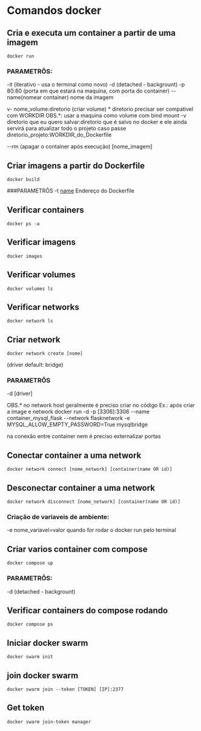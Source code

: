 # Comandos docker

## Cria e executa um container a partir de uma imagem
```console
docker run
```
### PARAMETRÔS:
-it (iterativo - usa o terminal como novo)
-d (detached - backgrount)
-p 80:80 (porta em que estará na maquina, com porta do container)
--name(nomear container)
nome da imagem

v- nome_volume:diretorio (criar volume) * diretorio precisar ser compativel com WORKDIR
OBS.*: 
usar a maquina como volume com bind mount
-v diretorio que eu quero salvar:diretorio que é salvo no docker
e ele ainda servirá para atualizar todo o projeto caso passe
diretorio_projeto:WORKDIR_do_Dockerfile


--rm (apagar o container após execução)
[nome_imagem]



## Criar imagens a partir do Dockerfile
```console
docker build
```

###PARAMETRÔS
-t [name](name:tagVersion)
Endereço do Dockerfile

## Verificar containers
```console
docker ps -a
```

## Verificar imagens
```console
docker images
```


## Verificar volumes
```console
docker volumes ls
```

## Verificar networks
```console
docker network ls
```

## Criar network
```console
docker network create [nome]
```
(driver default: bridge)

### PARAMETRÔS
-d [driver]

OBS.* no network host geralmente é preciso criar no código
Ex.: após criar a image e network 
docker run -d -p [3306]:3306 --name container_mysql_flask  --network flasknetwork -e MYSQL_ALLOW_EMPTY_PASSWORD=True mysqlbridge

na conexão entre container nem é preciso externalizar portas

## Conectar container a uma network
```console
docker network connect [nome_network] [container(name OR id)]
```

## Desconectar container a uma network
```console
docker network disconnect [nome_network] [container(name OR id)]
```

### Criação de variaveis de ambiente:
-e nome_variavel=valor
quando for rodar o docker run pelo terminal

## Criar varios container com compose
```console
docker compose up
```

### PARAMETRÔS:
-d (detached - backgrount)

## Verificar containers do compose rodando
```console
docker compose ps
```

## Iniciar docker swarm
```console
docker swarm init
```

## join docker swarm
```console
docker swarm join --token [TOKEN] [IP]:2377
```

## Get token
```console
docker swarm join-token manager
```
